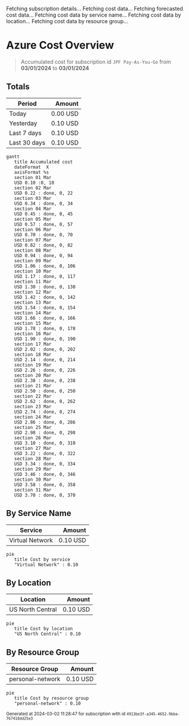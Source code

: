 Fetching subscription details...
Fetching cost data...
Fetching forecasted cost data...
Fetching cost data by service name...
Fetching cost data by location...
Fetching cost data by resource group...
# Azure Cost Overview

> Accumulated cost for subscription id `JPF Pay-As-You-Go` from **03/01/2024** to **03/01/2024**

## Totals

|Period|Amount|
|---|---:|
|Today|0.00 USD|
|Yesterday|0.10 USD|
|Last 7 days|0.10 USD|
|Last 30 days|0.10 USD|

```mermaid
gantt
   title Accumulated cost
   dateFormat  X
   axisFormat %s
   section 01 Mar
   USD 0.10 :0, 10
   section 02 Mar
   USD 0.22 : done, 0, 22
   section 03 Mar
   USD 0.34 : done, 0, 34
   section 04 Mar
   USD 0.45 : done, 0, 45
   section 05 Mar
   USD 0.57 : done, 0, 57
   section 06 Mar
   USD 0.70 : done, 0, 70
   section 07 Mar
   USD 0.82 : done, 0, 82
   section 08 Mar
   USD 0.94 : done, 0, 94
   section 09 Mar
   USD 1.06 : done, 0, 106
   section 10 Mar
   USD 1.17 : done, 0, 117
   section 11 Mar
   USD 1.30 : done, 0, 130
   section 12 Mar
   USD 1.42 : done, 0, 142
   section 13 Mar
   USD 1.54 : done, 0, 154
   section 14 Mar
   USD 1.66 : done, 0, 166
   section 15 Mar
   USD 1.78 : done, 0, 178
   section 16 Mar
   USD 1.90 : done, 0, 190
   section 17 Mar
   USD 2.02 : done, 0, 202
   section 18 Mar
   USD 2.14 : done, 0, 214
   section 19 Mar
   USD 2.26 : done, 0, 226
   section 20 Mar
   USD 2.38 : done, 0, 238
   section 21 Mar
   USD 2.50 : done, 0, 250
   section 22 Mar
   USD 2.62 : done, 0, 262
   section 23 Mar
   USD 2.74 : done, 0, 274
   section 24 Mar
   USD 2.86 : done, 0, 286
   section 25 Mar
   USD 2.98 : done, 0, 298
   section 26 Mar
   USD 3.10 : done, 0, 310
   section 27 Mar
   USD 3.22 : done, 0, 322
   section 28 Mar
   USD 3.34 : done, 0, 334
   section 29 Mar
   USD 3.46 : done, 0, 346
   section 30 Mar
   USD 3.58 : done, 0, 358
   section 31 Mar
   USD 3.70 : done, 0, 370
```

## By Service Name

|Service|Amount|
|---|---:|
|Virtual Network|0.10 USD|

```mermaid
pie
   title Cost by service
   "Virtual Network" : 0.10
```

## By Location

|Location|Amount|
|---|---:|
|US North Central|0.10 USD|

```mermaid
pie
   title Cost by location
   "US North Central" : 0.10
```

## By Resource Group

|Resource Group|Amount|
|---|---:|
|personal-network|0.10 USD|

```mermaid
pie
   title Cost by resource group
   "personal-network" : 0.10
```

<sup>Generated at 2024-03-02 11:28:47 for subscription with id `4913be3f-a345-4652-9bba-767418dd25e3`</sup>

